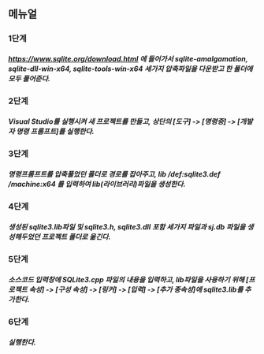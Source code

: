 ## 메뉴얼

### 1단계
##### https://www.sqlite.org/download.html 에 들어가서 sqlite-amalgamation, sqlite-dll-win-x64, sqlite-tools-win-x64 세가지 압축파일을 다운받고 한 폴더에 모두 풀어준다.
### 2단계
##### Visual Studio를 실행시켜 새 프로젝트를 만들고, 상단의 [도구] -> [명령중] -> [개발자 명령 프롬프트]를 실행한다.
### 3단계
##### 명령프롬프트를 압축풀었던 폴더로 경로를 잡아주고, lib /def:sqlite3.def /machine:x64 를 입력하여 lib(라이브러리)파일을 생성한다.
### 4단계
##### 생성된 sqlite3.lib파일 및 sqlite3.h, sqlite3.dll 포함 세가지 파일과 sj.db 파일을 생성해두었던 프로젝트 폴더로 옮긴다.
### 5단계
##### 소스코드 입력창에 SQLite3.cpp 파일의 내용을 입력하고, lib파일을 사용하기 위해 [프로젝트 속성] -> [구성 속성] -> [링커] -> [입력] -> [추가 종속성]에 sqlite3.lib를 추가한다.
### 6단계
##### 실행한다.
